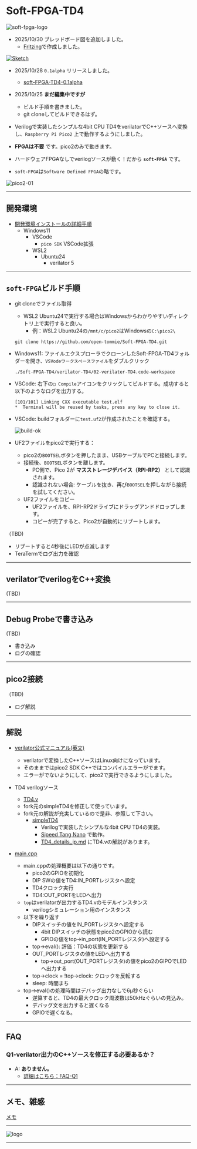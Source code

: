 # Soft-FPGA-TD4

![soft-fpga-logo](./images/soft_fpga_logo-70x50.png)

- 2025/10/30 ブレッドボード図を追加しました。
  - [Fritzing](https://fritzing.org/)で作成しました。

[![Sketch](./images/soft-FPGA-TD4-Sketch-198x200.png)](./images/soft-FPGA-TD4-Sketch-1815x1832.png)

- 2025/10/28 `0.1alpha` リリースしました。
  - [soft-FPGA-TD4-0.1alpha](https://github.com/open-tommie/Soft-FPGA-TD4/releases)
- 2025/10/25 __まだ編集中ですが__
  - ビルド手順を書きました。
  - git cloneしてビルドできるはず。

- Verilogで実装したシンプルな4bit CPU TD4をverilatorでC++ソースへ変換し、`Raspberry Pi Pico2` 上で動作するようにしました。
- __FPGAは不要__ です。pico2のみで動きます。
- ハードウェアFPGAなしでverilogソースが動く！だから __`soft-FPGA`__ です。
- `soft-FPGA`は`Software Defined FPGA`の略です。

![pico2-01](./images/pico2-01.jpg)

---

## 開発環境

- [開発環境インストールの詳細手順](./etc/90-env-install.md)
  - Windows11
    - VSCode
      - `pico SDK` VSCode拡張
    - WSL2
      - Ubuntu24
        - verilator 5

---

## `soft-FPGA`ビルド手順

- git cloneでファイル取得
  - WSL2 Ubuntu24で実行する場合はWindowsからわかりやすいディレクトリ上で実行すると良い。
    - 例：WSL2 Ubuntu24の`/mnt/c/pico2`はWindowsの`C:\pico2\`
  
  ```text
  git clone https://github.com/open-tommie/Soft-FPGA-TD4.git
  ```

- Windows11: ファイルエクスプローラでクローンしたSoft-FPGA-TD4フォルダーを開き、`VSVodeワークスペースファイル`をダブルクリック

  ```text
  ./Soft-FPGA-TD4/verilator-TD4/02-verilater-TD4.code-workspace
  ```

- VSCode: 右下の`□ Compile`アイコンをクリックしてビルドする。成功すると以下のようなログを出力する。

  ```text
  [101/101] Linking CXX executable test.elf
  *  Terminal will be reused by tasks, press any key to close it. 
  ```

- VSCode: buildフォルダーに`test.uf2`が作成されたことを確認する。

  ![build-ok](./images/build-ok.png)

- UF2ファイルをpico2で実行する：
  - pico2の`BOOTSEL`ボタンを押したまま、USBケーブルでPCと接続します。
  - 接続後、`BOOTSEL`ボタンを離します。
    - PC側で、Pico 2が __マスストレージデバイス（RPI-RP2）__ として認識されます。
    - 認識されない場合: ケーブルを抜き、再び`BOOTSEL`を押しながら接続を試してください。
  - UF2ファイルをコピー
    - UF2ファイルを、RPI-RP2ドライブにドラッグアンドドロップします。
    - コピーが完了すると、Pico2が自動的にリブートします。

（TBD)

- リブートすると4秒後にLEDが点滅します
- TeraTermでログ出力を確認

---

## verilatorでverilogをC++変換

(TBD)

---

## Debug Probeで書き込み

(TBD)

- 書き込み
- ログの確認
  
---

## pico2接続

（TBD)

- ログ解説

---

## 解説

- [verilator公式マニュアル(英文)](https://veripool.org/guide/latest/)
  - verilatorで変換したC++ソースはLinux向けになっています。
  - そのままではpico2 SDK C++ではコンパイルエラーがでます。
  - エラーがでないようにして、pico2で実行できるようにしました。

- TD4 verilogソース
  - [TD4.v](./verilator-TD4/TD4.v)
  - fork元のsimpleTD4を修正して使っています。
  - fork元の解説が充実しているので是非、参照して下さい。
    - [simpleTD4](https://github.com/asfdrwe/simpleTD4)
      - Verilogで実装したシンプルな4bit CPU TD4の実装。
      - [Sipeed Tang Nano](https://tangnano.sipeed.com/en/) で動作。
      - [TD4_details_jp.md](https://github.com/asfdrwe/simpleTD4/blob/master/TD4_details_jp.md) にTD4.vの解説があります。

- [main.cpp](./verilator-TD4/main.cpp)
  - main.cppの処理概要は以下の通りです。
    - pico2のGPIOを初期化
    - DIP SWの値をTD4:IN_PORTレジスタへ設定
    - TD4クロック実行
    - TD4:OUT_PORTをLEDへ出力
  - `top`はverilatorが出力するTD4.vのモデルインスタンス
    - verilogシミュレーション用のインスタンス
  - 以下を繰り返す
    - DIPスイッチの値をIN_PORTレジスタへ設定する
      - 4bit DIPスイッチの状態をpico2のGPIOから読む
      - GPIOの値をtop->in_port(IN_PORTレジスタ)へ設定する
    - top->eval(): 評価：TD4の状態を更新する
    - OUT_PORTレジスタの値をLEDへ出力する
      - top->out_port(OUT_PORTレジスタ)の値をpico2のGIPOでLEDへ出力する
    - top->clock = !top->clock: クロックを反転する
    - sleep: 時間まち
  - top->eval()の処理時間はデバッグ出力なしで6μ秒ぐらい
    - 逆算すると、TD4の最大クロック周波数は50kHzぐらいの見込み。
    - デバッグ文を出力すると遅くなる
    - GPIOで遅くなる。

---

## FAQ

### Q1-verilator出力のC++ソースを修正する必要あるか？

- A: __ありません。__
  - [詳細はこちら：FAQ-Q1](./etc/92-FAQ.md#q1-verilator出力のcソースを修正する必要はあるか)

---

## メモ、雑感

[メモ](./etc/91-memo.md)

---

![logo](./images/soft-fpga-monolith-logo.jpg)

---

